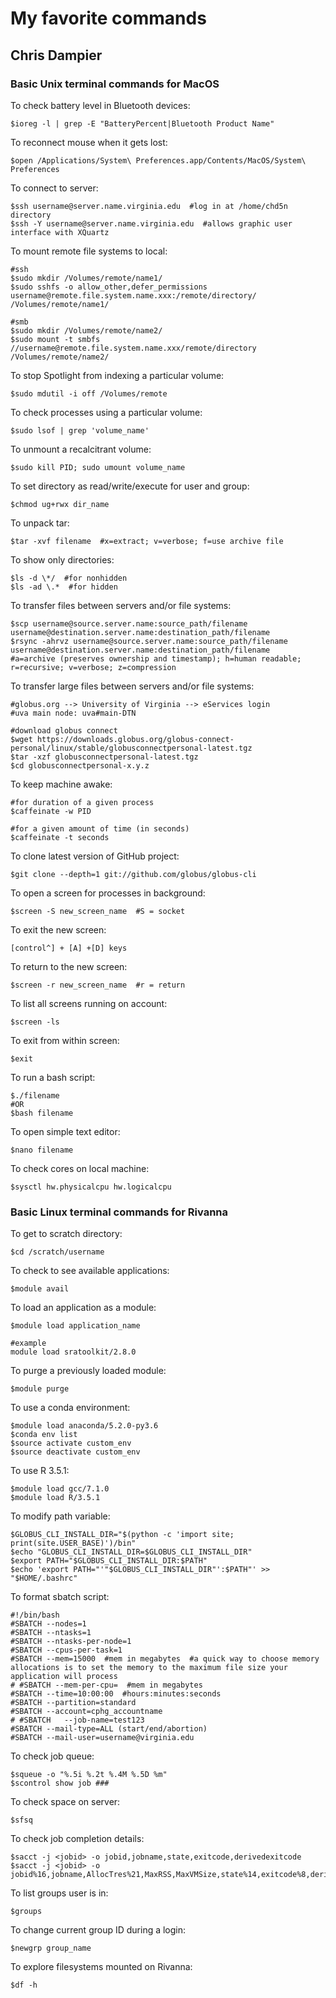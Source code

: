 # My favorite commands

## Chris Dampier

### Basic Unix terminal commands for MacOS

To check battery level in Bluetooth devices:

    $ioreg -l | grep -E "BatteryPercent|Bluetooth Product Name"

To reconnect mouse when it gets lost:

    $open /Applications/System\ Preferences.app/Contents/MacOS/System\ Preferences

To connect to server:

    $ssh username@server.name.virginia.edu  #log in at /home/chd5n directory
    $ssh -Y username@server.name.virginia.edu  #allows graphic user interface with XQuartz

To mount remote file systems to local:

    #ssh
    $sudo mkdir /Volumes/remote/name1/
    $sudo sshfs -o allow_other,defer_permissions username@remote.file.system.name.xxx:/remote/directory/ /Volumes/remote/name1/

    #smb
    $sudo mkdir /Volumes/remote/name2/
    $sudo mount -t smbfs //username@remote.file.system.name.xxx/remote/directory /Volumes/remote/name2/

To stop Spotlight from indexing a particular volume:

    $sudo mdutil -i off /Volumes/remote

To check processes using a particular volume:

    $sudo lsof | grep 'volume_name'

To unmount a recalcitrant volume:

    $sudo kill PID; sudo umount volume_name

To set directory as read/write/execute for user and group:

    $chmod ug+rwx dir_name

To unpack tar:

    $tar -xvf filename  #x=extract; v=verbose; f=use archive file

To show only directories:

    $ls -d \*/  #for nonhidden
    $ls -ad \.*  #for hidden

To transfer files between servers and/or file systems:

    $scp username@source.server.name:source_path/filename username@destination.server.name:destination_path/filename
    $rsync -ahrvz username@source.server.name:source_path/filename username@destination.server.name:destination_path/filename
    #a=archive (preserves ownership and timestamp); h=human readable; r=recursive; v=verbose; z=compression

To transfer large files between servers and/or file systems:

    #globus.org --> University of Virginia --> eServices login
    #uva main node: uva#main-DTN

    #download globus connect
    $wget https://downloads.globus.org/globus-connect-personal/linux/stable/globusconnectpersonal-latest.tgz
    $tar -xzf globusconnectpersonal-latest.tgz
    $cd globusconnectpersonal-x.y.z

To keep machine awake:

    #for duration of a given process
    $caffeinate -w PID

    #for a given amount of time (in seconds)
    $caffeinate -t seconds

To clone latest version of GitHub project:

    $git clone --depth=1 git://github.com/globus/globus-cli

To open a screen for processes in background:

    $screen -S new_screen_name  #S = socket

To exit the new screen:

    [control^] + [A] +[D] keys

To return to the new screen:

    $screen -r new_screen_name  #r = return

To list all screens running on account:

    $screen -ls

To exit from within screen:

    $exit

To run a bash script:

    $./filename
    #OR
    $bash filename

To open simple text editor:

    $nano filename

To check cores on local machine:

    $sysctl hw.physicalcpu hw.logicalcpu


### Basic Linux terminal commands for Rivanna

To get to scratch directory:

    $cd /scratch/username

To check to see available applications:

    $module avail

To load an application as a module:

    $module load application_name

    #example
    module load sratoolkit/2.8.0

To purge a previously loaded module:

    $module purge

To use a conda environment:

    $module load anaconda/5.2.0-py3.6
    $conda env list
    $source activate custom_env
    $source deactivate custom_env

To use R 3.5.1:

    $module load gcc/7.1.0
    $module load R/3.5.1

To modify path variable:

    $GLOBUS_CLI_INSTALL_DIR="$(python -c 'import site; print(site.USER_BASE)')/bin"
    $echo "GLOBUS_CLI_INSTALL_DIR=$GLOBUS_CLI_INSTALL_DIR"
    $export PATH="$GLOBUS_CLI_INSTALL_DIR:$PATH"
    $echo 'export PATH="'"$GLOBUS_CLI_INSTALL_DIR"':$PATH"' >> "$HOME/.bashrc"

To format sbatch script:

    #!/bin/bash
    #SBATCH --nodes=1
    #SBATCH --ntasks=1
    #SBATCH --ntasks-per-node=1
    #SBATCH --cpus-per-task=1
    #SBATCH --mem=15000  #mem in megabytes  #a quick way to choose memory allocations is to set the memory to the maximum file size your application will process
    # #SBATCH --mem-per-cpu=  #mem in megabytes
    #SBATCH --time=10:00:00  #hours:minutes:seconds
    #SBATCH --partition=standard
    #SBATCH --account=cphg_accountname
    # #SBATCH	--job-name=test123
    #SBATCH	--mail-type=ALL (start/end/abortion)
    #SBATCH	--mail-user=username@virginia.edu

To check job queue:

    $squeue -o "%.5i %.2t %.4M %.5D %m"
    $scontrol show job ###

To check space on server:

    $sfsq

To check job completion details:

    $sacct -j <jobid> -o jobid,jobname,state,exitcode,derivedexitcode
    $sacct -j <jobid> -o jobid%16,jobname,AllocTres%21,MaxRSS,MaxVMSize,state%14,exitcode%8,derivedexitcode

To list groups user is in:

    $groups

To change current group ID during a login:

    $newgrp group_name

To explore filesystems mounted on Rivanna:

    $df -h
